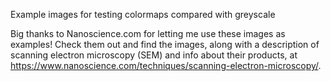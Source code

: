 Example images for testing colormaps compared with greyscale

Big thanks to Nanoscience.com for letting me use these images as examples!
Check them out and find the images, along with a description of scanning electron microscopy (SEM) and info about their products, at https://www.nanoscience.com/techniques/scanning-electron-microscopy/.